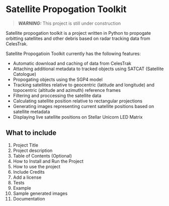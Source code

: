 # Satellite Propogation Toolkit

> **_WARNING:_** This project is still under construction

Satellite propogation toolkit is a project written in Python to propogate orbitting satellites and other debris based on radar tracking data from CelesTrak.

Satellite Propogatioin Toolkit currently has the following features:

* Automatic download and caching of data from CelesTrak
* Attaching additional metadata to tracked objects using SATCAT (Satellite Catologue)
* Propogating objects using the SGP4 model
* Tracking satellites relative to geocentric (latitude and longitude) and topocentric (altitude and azimuth) reference frames
* Filtering and proccessing the satellite data
* Calculating satellite position relative to rectangular projections
* Generating images representing current satellite positions based on satellite metadata
* Displaying live satellite positions on Stellar Unicorn LED Matrix

## What to include

1. Project Title
2. Project description
3. Table of Contents (Optional)
4. How to Install and Run the Project
5. How to use the project
6. Include Credits
7. Add a license
8. Tests
9. Example
10. Sample generated images
11. Documentation
